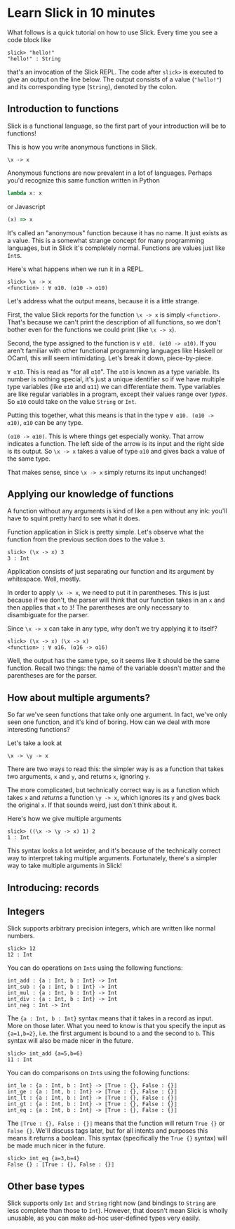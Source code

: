 # Learn Slick in 10 minutes

What follows is a quick tutorial on how to use Slick. Every time you see a code block like

```
slick> "hello!"
"hello!" : String
```

that's an invocation of the Slick REPL. The code after `slick>` is executed to
give an output on the line below. The output consists of a value (`"hello!"`)
and its corresponding type (`String`), denoted by the colon.

## Introduction to functions

Slick is a functional language, so the first part of your introduction will be
to functions!

This is how you write anonymous functions in Slick.

```
\x -> x
```

Anonymous functions are now prevalent in a lot of languages. Perhaps you'd
recognize this same function written in Python

```python
lambda x: x
```

or Javascript

```javascript
(x) => x
```

It's called an "anonymous" function because it has no name. It just exists as a
value. This is a somewhat strange concept for many programming languages, but in
Slick it's completely normal. Functions are values just like `Int`s.

Here's what happens when we run it in a REPL.

```
slick> \x -> x
<function> : ∀ α10. (α10 -> α10)
```

Let's address what the output means, because it is a little strange.

First, the value Slick reports for the function `\x -> x` is simply
`<function>`. That's because we can't print the description of all functions, so
we don't bother even for the functions we could print (like `\x -> x`).

Second, the type assigned to the function is `∀ α10. (α10 -> α10)`. If you
aren't familiar with other functional programming languages like Haskell or
OCaml, this will seem intimidating. Let's break it down, piece-by-piece.

`∀ α10`. This is read as "for all `α10`". The `α10` is known as a type variable.
Its number is nothing special, it's just a unique identifier so if we have
multiple type variables (like `α10` and `α11`) we can differentiate them. Type
variables are like regular variables in a program, except their values range
over _types_. So `α10` could take on the value `String` or `Int`.

Putting this together, what this means is that in the type `∀ α10. (α10 -> α10)`,
`α10` can be any type.

`(α10 -> α10)`. This is where things get especially wonky. That arrow indicates
a function. The left side of the arrow is its input and the right side is its
output. So `\x -> x` takes a value of type `α10` and gives back a value of the
same type.

That makes sense, since `\x -> x` simply returns its input unchanged!

## Applying our knowledge of functions

A function without any arguments is kind of like a pen without any ink: you'll
have to squint pretty hard to see what it does.

Function application in Slick is pretty simple. Let's observe what the function
from the previous section does to the value `3`.

```
slick> (\x -> x) 3
3 : Int
```

Application consists of just separating our function and its argument by
whitespace. Well, mostly.

In order to apply `\x -> x`, we need to put it in parentheses. This is just
because if we don't, the parser will think that our function takes in an `x` and
then applies that `x` to `3`! The parentheses are only necessary to disambiguate
for the parser.

Since `\x -> x` can take in any type, why don't we try applying it to itself?

```
slick> (\x -> x) (\x -> x)
<function> : ∀ α16. (α16 -> α16)
```

Well, the output has the same type, so it seems like it should be the same
function. Recall two things: the name of the variable doesn't matter and the
parentheses are for the parser.

## How about multiple arguments?

So far we've seen functions that take only one argument. In fact, we've only
seen one function, and it's kind of boring. How can we deal with more
interesting functions?

Let's take a look at

```
\x -> \y -> x
```

There are two ways to read this: the simpler way is as a function that takes two
arguments, `x` and `y`, and returns `x`, ignoring `y`.

The more complicated, but technically correct way is as a function which takes
`x` and _returns_ a function `\y -> x`, which ignores its `y` and gives back the
original `x`. If that sounds weird, just don't think about it.

Here's how we give multiple arguments

```
slick> ((\x -> \y -> x) 1) 2
1 : Int
```

This syntax looks a lot weirder, and it's because of the technically correct way
to interpret taking multiple arguments. Fortunately, there's a simpler way to
take multiple arguments in Slick!

## Introducing: records



## Integers

Slick supports arbitrary precision integers, which are written like normal numbers.

```
slick> 12
12 : Int
```

You can do operations on `Int`s using the following functions:

```
int_add : {a : Int, b : Int} -> Int
int_sub : {a : Int, b : Int} -> Int
int_mul : {a : Int, b : Int} -> Int
int_div : {a : Int, b : Int} -> Int
int_neg : Int -> Int
```

The `{a : Int, b : Int}` syntax means that it takes in a record as input. More
on those later. What you need to know is that you specify the input as
`{a=1,b=2}`, i.e. the first argument is bound to `a` and the second to `b`. This
syntax will also be made nicer in the future.

```
slick> int_add {a=5,b=6}
11 : Int
```

You can do comparisons on `Int`s using the following functions:

```
int_le : {a : Int, b : Int} -> ⟦True : {}, False : {}⟧
int_ge : {a : Int, b : Int} -> ⟦True : {}, False : {}⟧
int_lt : {a : Int, b : Int} -> ⟦True : {}, False : {}⟧
int_gt : {a : Int, b : Int} -> ⟦True : {}, False : {}⟧
int_eq : {a : Int, b : Int} -> ⟦True : {}, False : {}⟧
```

The `⟦True : {}, False : {}⟧` means that the function will return `True {}` or
`False {}`. We'll discuss tags later, but for all intents and purposes this
means it returns a boolean. This syntax (specifically the `True {}` syntax) will
be made much nicer in the future.

```
slick> int_eq {a=3,b=4}
False {} : ⟦True : {}, False : {}⟧
```

## Other base types

Slick supports only `Int` and `String` right now (and bindings to `String` are
less complete than those to `Int`). However, that doesn't mean Slick is wholly
unusable, as you can make ad-hoc user-defined types very easily.
